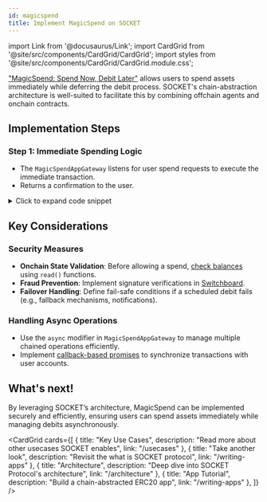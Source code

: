 ```yaml
---
id: magicspend
title: Implement MagicSpend on SOCKET
---
```


import Link from '@docusaurus/Link';
import CardGrid from '@site/src/components/CardGrid/CardGrid';
import styles from '@site/src/components/CardGrid/CardGrid.module.css';

["MagicSpend: Spend Now, Debit Later"](https://ethresear.ch/t/magicspend-spend-now-debit-later/19678) allows users to spend assets immediately while deferring the debit process. SOCKET's chain-abstraction architecture is well-suited to facilitate this by combining offchain agents and onchain contracts.

## Implementation Steps

### Step 1: Immediate Spending Logic
- The `MagicSpendAppGateway` listens for user spend requests to execute the immediate transaction.
- Returns a confirmation to the user.

<details>
   <summary>Click to expand code snippet</summary>
   ```solidity
   // SPDX-License-Identifier: MIT
   pragma solidity ^0.8.0;

   contract MagicSpendAppGateway {
       (...)
       mapping(address => uint256) public balances;

       event Spend(address indexed user, uint256 amount);

       function spendNow(address user, uint256 amount) external {
           require(balances[user] >= amount, "Insufficient balance");
           balances[user] -= amount;
           emit Spend(user, amount);
       }
   }
   ```
</details>

### Step 2: Deferred Debit Mechanism
- The **AppGateway** schedules the debit in the **EVMx**.
- The **Watcher** monitors the scheduled time.
- When the time arrives, the **Watcher** triggers a proof for the **Switchboard**.
- The **Smart Contract** executes the debit from the user’s account.

<details>
   <summary>Click to expand code snippet</summary>
   ```solidity
   contract MagicSpendAppGateway {
       (...)
       struct DebitSchedule {
           uint256 amount;
           uint256 executeAt;
           bool executed;
       }

       mapping(address => DebitSchedule) public schedules;

       event DebitScheduled(address indexed user, uint256 amount, uint256 executeAt);
       event DebitExecuted(address indexed user, uint256 amount);

       function scheduleDebit(address user, uint256 amount, uint256 delay) external {
           schedules[user] = DebitSchedule(amount, block.timestamp + delay, false);
           emit DebitScheduled(user, amount, block.timestamp + delay);
       }

       function executeDebit(address user) external {
           require(block.timestamp >= schedules[user].executeAt, "Too early");
           require(!schedules[user].executed, "Already executed");

           schedules[user].executed = true;
           emit DebitExecuted(user, schedules[user].amount);
       }
   }
   ```
</details>

## Key Considerations

### Security Measures
- **Onchain State Validation**: Before allowing a spend, [check balances](/read) using `read()` functions.
- **Fraud Prevention**: Implement signature verifications in [Switchboard](/switchboards).
- **Failover Handling**: Define fail-safe conditions if a scheduled debit fails (e.g., fallback mechanisms, notifications).

### Handling Async Operations
- Use the `async` modifier in `MagicSpendAppGateway` to manage multiple chained operations efficiently.
- Implement [callback-based promises](/promises) to synchronize transactions with user accounts.

## What's next!
By leveraging SOCKET’s architecture, MagicSpend can be implemented securely and efficiently, ensuring users can spend assets immediately while managing debits asynchronously.

<CardGrid cards={[
 {
   title: "Key Use Cases",
   description: "Read more about other usecases SOCKET enables",
   link: "/usecases"
 },
 {
   title: "Take another look",
   description: "Revisit the what is SOCKET protocol",
   link: "/writing-apps"
 },
 {
   title: "Architecture",
   description: "Deep dive into SOCKET Protocol's architecture",
   link: "/architecture"
 },
 {
   title: "App Tutorial",
   description: "Build a chain-abstracted ERC20 app",
   link: "/writing-apps"
 },
]} />
